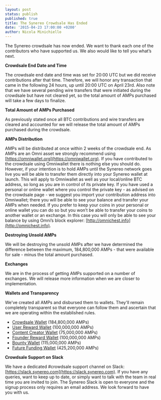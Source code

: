 ```yaml
---
layout: post
status: publish
published: true
title: The Synereo Crowdsale Has Ended
date: '2015-04-23 17:00:00 +0200'
author: Nicola Minichiello
---
```


The Synereo crowdsale has now ended. We want to thank each one of the contributors who have supported us. We also would like to tell you what’s next.

**Crowdsale End Date and Time**

The crowdsale end date and time was set for 20:00 UTC but we did receive contributions after that time. Therefore, we will honor any transaction that came in the following 24 hours, up until 20:00 UTC on April 23rd. Also note that we have several pending wire transfers that were initiated during the crowdsale but have not cleared yet, so the total amount of AMPs purchased will take a few days to finalize.

**Total Amount of AMPs Purchased**

As previously stated once all BTC contributions and wire transfers are cleared and accounted for we will release the total amount of AMPs purchased during the crowdsale.

**AMPs Distribution**

AMPs will be distributed at once within 2 weeks of the crowdsale end. As AMPs are an Omni asset we strongly recommend using [https://omniwallet.org](https://omniwallet.org). If you have contributed to the crowdsale using Omniwallet there is nothing else you should do. However, if your intention is to hold AMPs until the Synereo network goes live you will be able to transfer them directly into your Synereo wallet at launch. This will apply to Omniwallet as well as your local/online BTC address, so long as you are in control of its private key. If you have used a personal or online wallet where you control the private key - as advised on the crowdsale page - we suggest you import your contribution address into Omniwallet; there you will be able to see your balance and transfer your AMPs when needed. If you prefer to keep your coins in your personal or online wallet you can do so but you won’t be able to transfer your coins to another wallet or an exchange. In this case you will only be able to see your balance by using Omni’s block explorer: [http://omnichest.info](http://omnichest.info). 

**Destroying Unsold AMPs**

We will be destroying the unsold AMPs after we have determined the difference between the maximum, 184,800,000 AMPs - that were available for sale - minus the total amount purchased. 

**Exchanges**

We are in the process of getting AMPs supported on a number of exchanges. We will release more information when we are closer to implementation.

**Wallets and Transparency**

We've created all AMPs and disbursed them to wallets. They'll remain completely transparent so that everyone can follow them and ascertain that we are operating within the established rules.

* [Crowdsale Wallet](http://omnichest.info/lookupadd.aspx?address=3Q7T1ES6atTpeSid3w17HS3eEsHbhQC9jf) (184,800,000 AMPs)
* [User Reward Wallet](http://omnichest.info/lookupadd.aspx?address=38X3p54WftkmiQmywwzvQzv5ZmbpwWndLL) (100,000,000 AMPs)
* [Content Creator Wallet](http://omnichest.info/lookupadd.aspx?address=3594LvBdb7epiJQ3domUH52p3UFMJK7AoW) (75,000,000 AMPs)
* [Founder Reward Wallet](http://omnichest.info/lookupadd.aspx?address=3AKjXkuBEyaXfuXVfdf1VUBAzGPR49NifM) (100,000,000 AMPs)
* [Bounty Wallet](http://omnichest.info/lookupadd.aspx?address=3No5y1WuEh4LSEFNngyPdEmyMUqS8rBCWb) (115,000,000 AMPs)
* [Future Funding Wallet](http://omnichest.info/lookupadd.aspx?address=34MWvp1xfxaaqXENxWW45uqDfuNY9f8hr2) (425,200,000 AMPs)

**Crowdsale Support on Slack**

We have a dedicated #crowdsale support channel on Slack: [https://slack.synereo.com](https://slack.synereo.com). If you have any queries, want to keep up to date, or simply want to talk with the team in real time you are invited to join. The Synereo Slack is open to everyone and the signup process only requires an email address. We look forward to have you with us.





